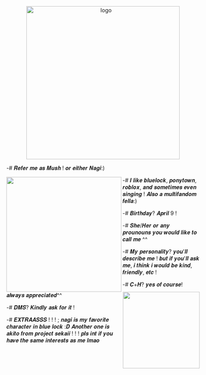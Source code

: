<p align="center">
 <img src="https://files.catbox.moe/qugggn.jpeg" alt="logo"  width="400" height="auto" />
 
 -# 𝑹𝒆𝒇𝒆𝒓 𝒎𝒆 𝒂𝒔 𝑴𝒖𝒔𝒉 ! 𝒐𝒓 𝒆𝒊𝒕𝒉𝒆𝒓 𝑵𝒂𝒈𝒊:)

<img align="left" width="300" height="auto" src="https://files.catbox.moe/f0qsgc.jpeg">

-# 𝑰 𝒍𝒊𝒌𝒆 𝒃𝒍𝒖𝒆𝒍𝒐𝒄𝒌, 𝒑𝒐𝒏𝒚𝒕𝒐𝒘𝒏, 𝒓𝒐𝒃𝒍𝒐𝒙, 𝒂𝒏𝒅 𝒔𝒐𝒎𝒆𝒕𝒊𝒎𝒆𝒔 𝒆𝒗𝒆𝒏 𝒔𝒊𝒏𝒈𝒊𝒏𝒈 ! 
  𝑨𝒍𝒔𝒐 𝒂 𝒎𝒖𝒍𝒕𝒊𝒇𝒂𝒏𝒅𝒐𝒎 𝒇𝒆𝒍𝒍𝒂:)

-# 𝑩𝒊𝒓𝒕𝒉𝒅𝒂𝒚? 𝑨𝒑𝒓𝒊𝒍 9  !

-# 𝑺𝒉𝒆/𝑯𝒆𝒓 𝒐𝒓 𝒂𝒏𝒚 𝒑𝒓𝒐𝒖𝒏𝒐𝒖𝒏𝒔 𝒚𝒐𝒖 𝒘𝒐𝒖𝒍𝒅 𝒍𝒊𝒌𝒆 𝒕𝒐 𝒄𝒂𝒍𝒍 𝒎𝒆 ^^

<img align="right" width="200" height="auto" src="https://files.catbox.moe/w03du3.jpeg">

 -# 𝑴𝒚 𝒑𝒆𝒓𝒔𝒐𝒏𝒂𝒍𝒊𝒕𝒚? 𝒚𝒐𝒖'𝒍𝒍 𝒅𝒆𝒔𝒄𝒓𝒊𝒃𝒆 𝒎𝒆 !
  𝒃𝒖𝒕 𝒊𝒇 𝒚𝒐𝒖'𝒍𝒍 𝒂𝒔𝒌 𝒎𝒆, 𝒊 𝒕𝒉𝒊𝒏𝒌 𝒊 𝒘𝒐𝒖𝒍𝒅 𝒃𝒆 𝒌𝒊𝒏𝒅, 𝒇𝒓𝒊𝒆𝒏𝒅𝒍𝒚, 𝒆𝒕𝒄 !

 -# 𝑪+𝑯? 𝒚𝒆𝒔 𝒐𝒇 𝒄𝒐𝒖𝒓𝒔𝒆! 𝒂𝒍𝒘𝒂𝒚𝒔 𝒂𝒑𝒑𝒓𝒆𝒄𝒊𝒂𝒕𝒆𝒅^^

 -# 𝑫𝑴𝑺? 𝑲𝒊𝒏𝒅𝒍𝒚 𝒂𝒔𝒌 𝒇𝒐𝒓 𝒊𝒕 !

 -# 𝑬𝑿𝑻𝑹𝑨𝑨𝑺𝑺𝑺 ! ! ! ; 𝒏𝒂𝒈𝒊 𝒊𝒔 𝒎𝒚 𝒇𝒂𝒗𝒐𝒓𝒊𝒕𝒆 𝒄𝒉𝒂𝒓𝒂𝒄𝒕𝒆𝒓 𝒊𝒏 𝒃𝒍𝒖𝒆 𝒍𝒐𝒄𝒌 :𝑫 𝑨𝒏𝒐𝒕𝒉𝒆𝒓 𝒐𝒏𝒆 𝒊𝒔 𝒂𝒌𝒊𝒕𝒐 𝒇𝒓𝒐𝒎 𝒑𝒓𝒐𝒋𝒆𝒄𝒕 𝒔𝒆𝒌𝒂𝒊𝒊 ! ! !
   𝒑𝒍𝒔 𝒊𝒏𝒕 𝒊𝒇 𝒚𝒐𝒖 𝒉𝒂𝒗𝒆 𝒕𝒉𝒆 𝒔𝒂𝒎𝒆 𝒊𝒏𝒕𝒆𝒓𝒆𝒔𝒕𝒔 𝒂𝒔 𝒎𝒆 𝒍𝒎𝒂𝒐
